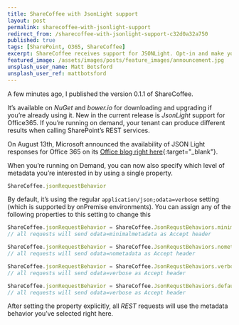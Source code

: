 ```yaml
---
title: ShareCoffee with JsonLight support
layout: post
permalink: sharecoffee-with-jsonlight-support
redirect_from: /sharecoffee-with-jsonlight-support-c32d0a32a750
published: true
tags: [SharePoint, O365, ShareCoffee]
excerpt: ShareCoffee receives support for JSONLight. Opt-in and make your Apps faster and more efficient
featured_image: /assets/images/posts/feature_images/announcement.jpg
unsplash_user_name: Matt Botsford
unsplash_user_ref: mattbotsford
---
```


A few minutes ago, I published the version 0.1.1 of ShareCoffee.

It’s available on *NuGet* and *bower.io* for downloading and upgrading if you’re already using it. New in the current release is *JsonLight* support for Office365. If you’re running on demand, your tenant can produce different results when calling SharePoint’s REST services.

On August 13th, Microsoft announced the availability of JSON Light responses for Office 365 on its [Office blog right here](http://blogs.office.com/2014/08/13/json-light-support-rest-sharepoint-api-released/){:target="_blank"}.

When you’re running on Demand, you can now also specify which level of metadata you’re interested in by using a single property.

```javascript
ShareCoffee.jsonRequestBehavior

```

By default, it’s using the regular `application/json;odata=verbose` setting (which is supported by onPremise environments). You can assign any of the following properties to this setting to change this

```javascript
ShareCoffee.jsonRequestBehavior = ShareCoffee.JsonRequstBehaviors.minimal;
// all requests will send odata=minimalmetadata as Accept header

ShareCoffee.jsonRequestBehavior = ShareCoffee.JsonRequstBehaviors.nometadata;
// all requests will send odata=nometadata as Accept header

ShareCoffee.jsonRequestBehavior = ShareCoffee.JsonRequstBehaviors.verbose;
// all requests will send odata=verbose as Accept header

ShareCoffee.jsonRequestBehavior = ShareCoffee.JsonRequstBehaviors.default;
// all requests will send odata=verbose as Accept header

```

After setting the property explicitly, all *REST* requests will use the metadata behavior you’ve selected right here.


